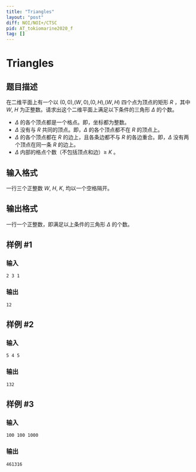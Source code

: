 ```yaml
---
title: "Triangles"
layout: "post"
diff: NOI/NOI+/CTSC
pid: AT_tokiomarine2020_f
tag: []
---
```


# Triangles

## 题目描述

在二维平面上有一个以 $(0,0)$,$(W,0)$,$(0,H)$,$(W,H)$ 四个点为顶点的矩形 $R$ ，其中 $W$, $H$ 为正整数。请求出这个二维平面上满足以下条件的三角形 $Δ$ 的个数。

- $Δ$ 的各个顶点都是一个格点。即，坐标都为整数。
- $Δ$ 没有与 $R$ 共同的顶点。即，$Δ$ 的各个顶点都不在 $R$ 的顶点上。
- $Δ$ 的各个顶点都在 $R$ 的边上，且各条边都不与 $R$ 的各边重合。即，$Δ$ 没有两个顶点在同一条 $R$ 的边上。
- $Δ$ 内部的格点个数（不包括顶点和边）$\ge$ $K$ 。

## 输入格式

一行三个正整数 $W$, $H$, $K$, 均以一个空格隔开。

## 输出格式

一行一个正整数，即满足以上条件的三角形 $Δ$ 的个数。

## 样例 #1

### 输入

```
2 3 1
```

### 输出

```
12
```

## 样例 #2

### 输入

```
5 4 5
```

### 输出

```
132
```

## 样例 #3

### 输入

```
100 100 1000
```

### 输出

```
461316
```

